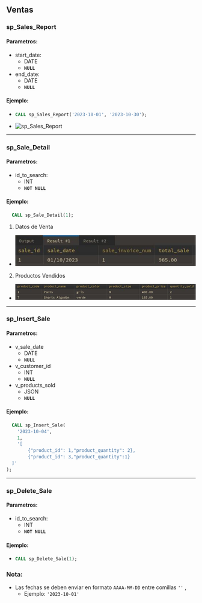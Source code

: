 ## Ventas
### sp_Sales_Report
#### Parametros:
- start_date:
  - DATE
  - **`NULL`**
- end_date:
  - DATE
  - **`NULL`**
#### Ejemplo:
- ```sql
  CALL sp_Sales_Report('2023-10-01', '2023-10-30');
  ```
- ![sp_Sales_Report](../resources/sp_Sales_Report.jpg)

---

### sp_Sale_Detail
#### Parametros:
- id_to_search:
  - INT
  - **`NOT NULL`**
#### Ejemplo:
```sql
  CALL sp_Sale_Detail(1);
```
1. Datos de Venta
- ![sp_Sales_Report Resultado 1](../resources/sp_Sale_Detail_1.jpg)
2. Productos Vendidos
- ![sp_Sales_Report](../resources/sp_Sale_Detail_2.jpg)

---

### sp_Insert_Sale
#### Parametros:
- v_sale_date 
  - DATE
  - **`NULL`**
- v_customer_id 
  - INT
  - **`NULL`**
- v_products_sold 
  - JSON
  - **`NULL`**
#### Ejemplo:
  ```sql
    CALL sp_Insert_Sale(
      '2023-10-04',
      1,
      '[
          {"product_id": 1,"product_quantity": 2},
          {"product_id": 3,"product_quantity":1}
    ]'
  ); 
  ```

---

### sp_Delete_Sale
#### Parametros:
- id_to_search:
  - INT
  - **`NOT NULL`**
#### Ejemplo:
- ```sql
  CALL sp_Delete_Sale(1);
  ```


### Nota: 
- Las fechas se deben enviar en formato `AAAA-MM-DD` entre comillas `''` , 
  - Ejemplo: `'2023-10-01'`